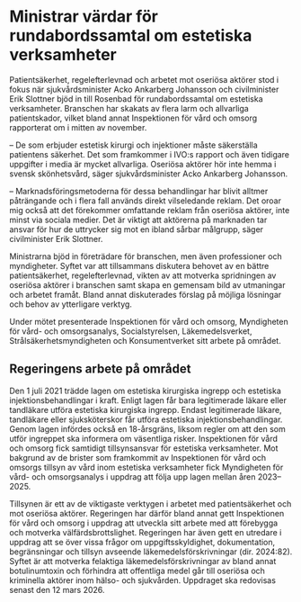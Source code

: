 # Ministrar värdar för rundabordssamtal om estetiska verksamheter

Patientsäkerhet, regelefterlevnad och arbetet mot oseriösa aktörer stod i fokus när sjukvårdsminister Acko Ankarberg Johansson och civilminister Erik Slottner bjöd in till Rosenbad för rundabordssamtal om estetiska verksamheter. Branschen har skakats av flera larm och allvarliga patientskador, vilket bland annat Inspektionen för vård och omsorg rapporterat om i mitten av november.

– De som erbjuder estetisk kirurgi och injektioner måste säkerställa patientens säkerhet. Det som framkommer i IVO:s rapport och även tidigare uppgifter i media är mycket allvarliga. Oseriösa aktörer hör inte hemma i svensk skönhetsvård, säger sjukvårdsminister Acko Ankarberg Johansson.

– Marknadsföringsmetoderna för dessa behandlingar har blivit alltmer påträngande och i flera fall används direkt vilseledande reklam. Det oroar mig också att det förekommer omfattande reklam från oseriösa aktörer, inte minst via sociala medier. Det är viktigt att aktörerna på marknaden tar ansvar för hur de uttrycker sig mot en ibland sårbar målgrupp, säger civilminister Erik Slottner.

Ministrarna bjöd in företrädare för branschen, men även professioner och myndigheter. Syftet var att tillsammans diskutera behovet av en bättre patientsäkerhet, regelefterlevnad, vikten av att motverka spridningen av oseriösa aktörer i branschen samt skapa en gemensam bild av utmaningar och arbetet framåt. Bland annat diskuterades förslag på möjliga lösningar och behov av ytterligare verktyg.

Under mötet presenterade Inspektionen för vård och omsorg, Myndigheten för vård- och omsorgsanalys, Socialstyrelsen, Läkemedelsverket, Strålsäkerhetsmyndigheten och Konsumentverket sitt arbete på området.

## Regeringens arbete på området

Den 1 juli 2021 trädde lagen om estetiska kirurgiska ingrepp och estetiska injektionsbehandlingar i kraft. Enligt lagen får bara legitimerade läkare eller tandläkare utföra estetiska kirurgiska ingrepp. Endast legitimerade läkare, tandläkare eller sjuksköterskor får utföra estetiska injektionsbehandlingar. Genom lagen infördes också en 18-årsgräns, liksom regler om att den som utför ingreppet ska informera om väsentliga risker. Inspektionen för vård och omsorg fick samtidigt tillsynsansvar för estetiska verksamheter. Mot bakgrund av de brister som framkommit av Inspektionen för vård och omsorgs tillsyn av vård inom estetiska verksamheter fick Myndigheten för vård- och omsorgsanalys i uppdrag att följa upp lagen mellan åren 2023–2025.

Tillsynen är ett av de viktigaste verktygen i arbetet med patientsäkerhet och mot oseriösa aktörer. Regeringen har därför bland annat gett Inspektionen för vård och omsorg i uppdrag att utveckla sitt arbete med att förebygga och motverka välfärdsbrottslighet. Regeringen har även gett en utredare i uppdrag att se över vissa frågor om uppgiftsskyldighet, dokumentation, begränsningar och tillsyn avseende läkemedelsförskrivningar (dir. 2024:82). Syftet är att motverka felaktiga läkemedelsförskrivningar av bland annat botulinumtoxin och förhindra att offentliga medel går till oseriösa och kriminella aktörer inom hälso- och sjukvården. Uppdraget ska redovisas senast den 12 mars 2026.

